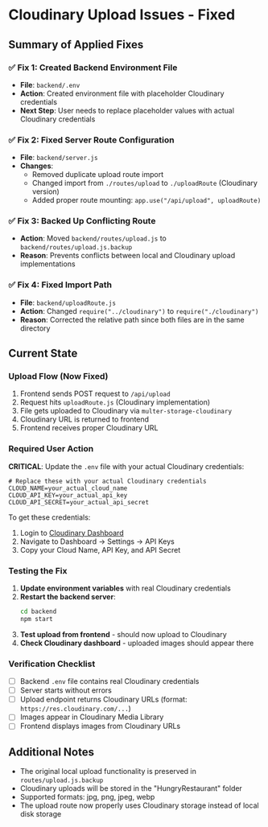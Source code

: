 # Cloudinary Upload Issues - Fixed

## Summary of Applied Fixes

### ✅ Fix 1: Created Backend Environment File
- **File**: `backend/.env`
- **Action**: Created environment file with placeholder Cloudinary credentials
- **Next Step**: User needs to replace placeholder values with actual Cloudinary credentials

### ✅ Fix 2: Fixed Server Route Configuration
- **File**: `backend/server.js`
- **Changes**:
  - Removed duplicate upload route import
  - Changed import from `./routes/upload` to `./uploadRoute` (Cloudinary version)
  - Added proper route mounting: `app.use("/api/upload", uploadRoute)`

### ✅ Fix 3: Backed Up Conflicting Route
- **Action**: Moved `backend/routes/upload.js` to `backend/routes/upload.js.backup`
- **Reason**: Prevents conflicts between local and Cloudinary upload implementations

### ✅ Fix 4: Fixed Import Path
- **File**: `backend/uploadRoute.js`
- **Action**: Changed `require("../cloudinary")` to `require("./cloudinary")`
- **Reason**: Corrected the relative path since both files are in the same directory

## Current State

### Upload Flow (Now Fixed)
1. Frontend sends POST request to `/api/upload`
2. Request hits `uploadRoute.js` (Cloudinary implementation)
3. File gets uploaded to Cloudinary via `multer-storage-cloudinary`
4. Cloudinary URL is returned to frontend
5. Frontend receives proper Cloudinary URL

### Required User Action

**CRITICAL**: Update the `.env` file with your actual Cloudinary credentials:

```env
# Replace these with your actual Cloudinary credentials
CLOUD_NAME=your_actual_cloud_name
CLOUD_API_KEY=your_actual_api_key  
CLOUD_API_SECRET=your_actual_api_secret
```

To get these credentials:
1. Login to [Cloudinary Dashboard](https://cloudinary.com/console)
2. Navigate to Dashboard → Settings → API Keys
3. Copy your Cloud Name, API Key, and API Secret

### Testing the Fix

1. **Update environment variables** with real Cloudinary credentials
2. **Restart the backend server**:
   ```bash
   cd backend
   npm start
   ```
3. **Test upload from frontend** - should now upload to Cloudinary
4. **Check Cloudinary dashboard** - uploaded images should appear there

### Verification Checklist
- [ ] Backend `.env` file contains real Cloudinary credentials
- [ ] Server starts without errors
- [ ] Upload endpoint returns Cloudinary URLs (format: `https://res.cloudinary.com/...`)
- [ ] Images appear in Cloudinary Media Library
- [ ] Frontend displays images from Cloudinary URLs

## Additional Notes

- The original local upload functionality is preserved in `routes/upload.js.backup`
- Cloudinary uploads will be stored in the "HungryRestaurant" folder
- Supported formats: jpg, png, jpeg, webp
- The upload route now properly uses Cloudinary storage instead of local disk storage